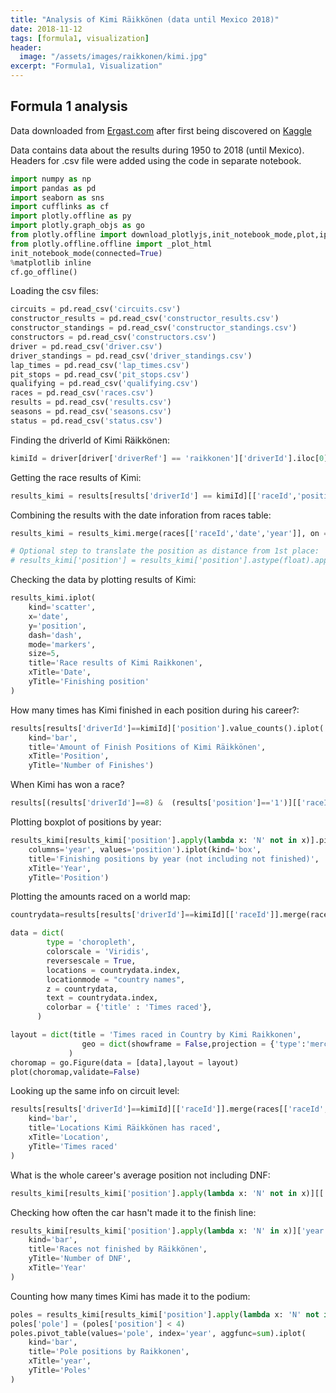 ```yaml
---
title: "Analysis of Kimi Räikkönen (data until Mexico 2018)"
date: 2018-11-12
tags: [formula1, visualization]
header:
  image: "/assets/images/raikkonen/kimi.jpg"
excerpt: "Formula1, Visualization"
---
```


## Formula 1 analysis

Data downloaded from [Ergast.com](http://ergast.com/mrd/db/#csv) after first being discovered on [Kaggle](https://www.kaggle.com/cjgdev/formula-1-race-data-19502017)

Data contains data about the results during 1950 to 2018 (until Mexico). Headers for .csv file were added using the code in separate notebook.


```python
import numpy as np
import pandas as pd
import seaborn as sns
import cufflinks as cf
import plotly.offline as py
import plotly.graph_objs as go
from plotly.offline import download_plotlyjs,init_notebook_mode,plot,iplot
from plotly.offline.offline import _plot_html
init_notebook_mode(connected=True)
%matplotlib inline
cf.go_offline()
```

Loading the csv files:


```python
circuits = pd.read_csv('circuits.csv')
constructor_results = pd.read_csv('constructor_results.csv')
constructor_standings = pd.read_csv('constructor_standings.csv')
constructors = pd.read_csv('constructors.csv')
driver = pd.read_csv('driver.csv')
driver_standings = pd.read_csv('driver_standings.csv')
lap_times = pd.read_csv('lap_times.csv')
pit_stops = pd.read_csv('pit_stops.csv')
qualifying = pd.read_csv('qualifying.csv')
races = pd.read_csv('races.csv')
results = pd.read_csv('results.csv')
seasons = pd.read_csv('seasons.csv')
status = pd.read_csv('status.csv')
```

Finding the driverId of Kimi Räikkönen:


```python
kimiId = driver[driver['driverRef'] == 'raikkonen']['driverId'].iloc[0]
```

Getting the race results of Kimi:


```python
results_kimi = results[results['driverId'] == kimiId][['raceId','position']]
```

Combining the results with the date inforation from races table:


```python
results_kimi = results_kimi.merge(races[['raceId','date','year']], on ='raceId').sort_values(by='date')
```


```python
# Optional step to translate the position as distance from 1st place:
# results_kimi['position'] = results_kimi['position'].astype(float).apply(lambda x: 1-x)
```

Checking the data by plotting results of Kimi:


```python
results_kimi.iplot(
    kind='scatter',
    x='date',
    y='position',
    dash='dash',
    mode='markers',
    size=5,
    title='Race results of Kimi Raikkonen',
    xTitle='Date',
    yTitle='Finishing position'
)
```

How many times has Kimi finished in each position during his career?:


```python
results[results['driverId']==kimiId]['position'].value_counts().iplot(
    kind='bar',
    title='Amount of Finish Positions of Kimi Räikkönen',
    xTitle='Position',
    yTitle='Number of Finishes')
```

When Kimi has won a race?


```python
results[(results['driverId']==8) &  (results['position']=='1')][['raceId']].merge(races[['raceId','year','name','date']], on='raceId').sort_values(by='date')
```

Plotting boxplot of positions by year:


```python
results_kimi[results_kimi['position'].apply(lambda x: 'N' not in x)].pivot(
    columns='year', values='position').iplot(kind='box',
    title='Finishing positions by year (not including not finished)',
    xTitle='Year',
    yTitle='Position')
```

Plotting the amounts raced on a world map:


```python
countrydata=results[results['driverId']==kimiId][['raceId']].merge(races[['raceId','circuitId']], on='raceId').merge(circuits[['circuitId','name','location','country']], on='circuitId')['country'].value_counts()

data = dict(
        type = 'choropleth',
        colorscale = 'Viridis',
        reversescale = True,
        locations = countrydata.index,
        locationmode = "country names",
        z = countrydata,
        text = countrydata.index,
        colorbar = {'title' : 'Times raced'},
      )

layout = dict(title = 'Times raced in Country by Kimi Raikkonen',
                geo = dict(showframe = False,projection = {'type':'mercator'})
             )
choromap = go.Figure(data = [data],layout = layout)
plot(choromap,validate=False)
```

Looking up the same info on circuit level:


```python
results[results['driverId']==kimiId][['raceId']].merge(races[['raceId','circuitId']], on='raceId').merge(circuits[['circuitId','name','location','country']], on='circuitId')['name'].value_counts().iplot(
    kind='bar',
    title='Locations Kimi Räikkönen has raced',
    xTitle='Location',
    yTitle='Times raced'
)
```

What is the whole career's average position not including DNF:


```python
results_kimi[results_kimi['position'].apply(lambda x: 'N' not in x)][['position']].astype(float).mean()
```

Checking how often the car hasn't made it to the finish line:


```python
results_kimi[results_kimi['position'].apply(lambda x: 'N' in x)]['year'].value_counts().iplot(
    kind='bar',
    title='Races not finished by Räikkönen',
    yTitle='Number of DNF',
    xTitle='Year'
)
```

Counting how many times Kimi has made it to the podium:


```python
poles = results_kimi[results_kimi['position'].apply(lambda x: 'N' not in x)][['position','year']].astype(float)
poles['pole'] = (poles['position'] < 4)
poles.pivot_table(values='pole', index='year', aggfunc=sum).iplot(
    kind='bar',
    title='Pole positions by Raikkonen',
    xTitle='year',
    yTitle='Poles'
)
```


```python

```
